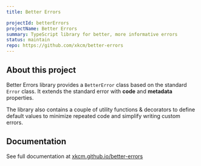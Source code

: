 ```yaml
---
title: Better Errors

projectId: betterErrors
projectName: Better Errors
summary: TypeScript library for better, more informative errors
status: maintain
repo: https://github.com/xkcm/better-errors
---
```


## About this project

Better Errors library provides a `BetterError` class based on the standard `Error` class. It extends the standard error with **code** and **metadata** properties.

The library also contains a couple of utility functions & decorators to define default values to minimize repeated code and simplify writing custom errors.

## Documentation

See full documentation at [xkcm.github.io/better-errors](https://xkcm.github.io/better-errors)
